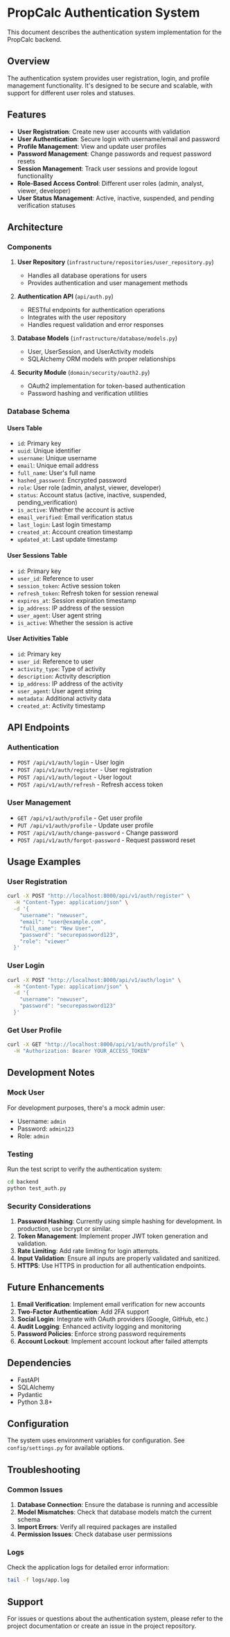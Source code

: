# PropCalc Authentication System

This document describes the authentication system implementation for the PropCalc backend.

## Overview

The authentication system provides user registration, login, and profile management functionality. It's designed to be secure and scalable, with support for different user roles and statuses.

## Features

- **User Registration**: Create new user accounts with validation
- **User Authentication**: Secure login with username/email and password
- **Profile Management**: View and update user profiles
- **Password Management**: Change passwords and request password resets
- **Session Management**: Track user sessions and provide logout functionality
- **Role-Based Access Control**: Different user roles (admin, analyst, viewer, developer)
- **User Status Management**: Active, inactive, suspended, and pending verification statuses

## Architecture

### Components

1. **User Repository** (`infrastructure/repositories/user_repository.py`)
   - Handles all database operations for users
   - Provides authentication and user management methods

2. **Authentication API** (`api/auth.py`)
   - RESTful endpoints for authentication operations
   - Integrates with the user repository
   - Handles request validation and error responses

3. **Database Models** (`infrastructure/database/models.py`)
   - User, UserSession, and UserActivity models
   - SQLAlchemy ORM models with proper relationships

4. **Security Module** (`domain/security/oauth2.py`)
   - OAuth2 implementation for token-based authentication
   - Password hashing and verification utilities

### Database Schema

#### Users Table
- `id`: Primary key
- `uuid`: Unique identifier
- `username`: Unique username
- `email`: Unique email address
- `full_name`: User's full name
- `hashed_password`: Encrypted password
- `role`: User role (admin, analyst, viewer, developer)
- `status`: Account status (active, inactive, suspended, pending_verification)
- `is_active`: Whether the account is active
- `email_verified`: Email verification status
- `last_login`: Last login timestamp
- `created_at`: Account creation timestamp
- `updated_at`: Last update timestamp

#### User Sessions Table
- `id`: Primary key
- `user_id`: Reference to user
- `session_token`: Active session token
- `refresh_token`: Refresh token for session renewal
- `expires_at`: Session expiration timestamp
- `ip_address`: IP address of the session
- `user_agent`: User agent string
- `is_active`: Whether the session is active

#### User Activities Table
- `id`: Primary key
- `user_id`: Reference to user
- `activity_type`: Type of activity
- `description`: Activity description
- `ip_address`: IP address of the activity
- `user_agent`: User agent string
- `metadata`: Additional activity data
- `created_at`: Activity timestamp

## API Endpoints

### Authentication

- `POST /api/v1/auth/login` - User login
- `POST /api/v1/auth/register` - User registration
- `POST /api/v1/auth/logout` - User logout
- `POST /api/v1/auth/refresh` - Refresh access token

### User Management

- `GET /api/v1/auth/profile` - Get user profile
- `PUT /api/v1/auth/profile` - Update user profile
- `POST /api/v1/auth/change-password` - Change password
- `POST /api/v1/auth/forgot-password` - Request password reset

## Usage Examples

### User Registration

```bash
curl -X POST "http://localhost:8000/api/v1/auth/register" \
  -H "Content-Type: application/json" \
  -d '{
    "username": "newuser",
    "email": "user@example.com",
    "full_name": "New User",
    "password": "securepassword123",
    "role": "viewer"
  }'
```

### User Login

```bash
curl -X POST "http://localhost:8000/api/v1/auth/login" \
  -H "Content-Type: application/json" \
  -d '{
    "username": "newuser",
    "password": "securepassword123"
  }'
```

### Get User Profile

```bash
curl -X GET "http://localhost:8000/api/v1/auth/profile" \
  -H "Authorization: Bearer YOUR_ACCESS_TOKEN"
```

## Development Notes

### Mock User

For development purposes, there's a mock admin user:
- Username: `admin`
- Password: `admin123`
- Role: `admin`

### Testing

Run the test script to verify the authentication system:

```bash
cd backend
python test_auth.py
```

### Security Considerations

1. **Password Hashing**: Currently using simple hashing for development. In production, use bcrypt or similar.
2. **Token Management**: Implement proper JWT token generation and validation.
3. **Rate Limiting**: Add rate limiting for login attempts.
4. **Input Validation**: Ensure all inputs are properly validated and sanitized.
5. **HTTPS**: Use HTTPS in production for all authentication endpoints.

## Future Enhancements

1. **Email Verification**: Implement email verification for new accounts
2. **Two-Factor Authentication**: Add 2FA support
3. **Social Login**: Integrate with OAuth providers (Google, GitHub, etc.)
4. **Audit Logging**: Enhanced activity logging and monitoring
5. **Password Policies**: Enforce strong password requirements
6. **Account Lockout**: Implement account lockout after failed attempts

## Dependencies

- FastAPI
- SQLAlchemy
- Pydantic
- Python 3.8+

## Configuration

The system uses environment variables for configuration. See `config/settings.py` for available options.

## Troubleshooting

### Common Issues

1. **Database Connection**: Ensure the database is running and accessible
2. **Model Mismatches**: Check that database models match the current schema
3. **Import Errors**: Verify all required packages are installed
4. **Permission Issues**: Check database user permissions

### Logs

Check the application logs for detailed error information:

```bash
tail -f logs/app.log
```

## Support

For issues or questions about the authentication system, please refer to the project documentation or create an issue in the project repository.
